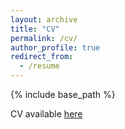 ```yaml
---
layout: archive
title: "CV"
permalink: /cv/
author_profile: true
redirect_from:
  - /resume
---
```


{% include base_path %}

CV available [here](https://github.com/rcmann1/rcmann1.github.io/blob/a2d06a1816e511fb0b7c999affbc092159afdbd1/files/CV251013.pdf)
